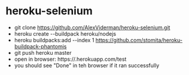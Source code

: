 # heroku-selenium

* git clone https://github.com/AlexViderman/heroku-selenium.git
* heroku create --buildpack heroku/nodejs
* heroku buildpacks:add --index 1 https://github.com/stomita/heroku-buildpack-phantomjs
* git push heroku master
* open in browser: https://<random app name>.herokuapp.com/test
* you should see "Done" in teh browser if it ran successfully